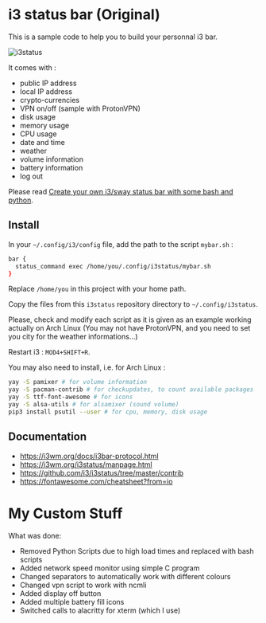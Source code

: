 # i3 status bar (Original)

This is a sample code to help you to build your personnal i3 bar.

![i3status](i3status.jpg)

It comes with :

- public IP address
- local IP address
- crypto-currencies
- VPN on/off (sample with ProtonVPN)
- disk usage
- memory usage
- CPU usage
- date and time
- weather
- volume information
- battery information
- log out

Please read [Create your own i3/sway status bar with some bash and python](https://en.jeffprod.com/blog/2020/create-your-own-i3-sway-status-bar/).

## Install

In your `~/.config/i3/config` file, add the path to the script `mybar.sh` :

```bash
bar {
  status_command exec /home/you/.config/i3status/mybar.sh
}
```

Replace `/home/you` in this project with your home path.

Copy the files from this `i3status` repository directory to `~/.config/i3status`.

Please, check and modify each script as it is given as an example working actually on Arch Linux (You may not have ProtonVPN, and you need to set you city for the weather informations...)

Restart i3 : `MOD4+SHIFT+R`.

You may also need to install, i.e. for Arch Linux :

```bash
yay -S pamixer # for volume information
yay -S pacman-contrib # for checkupdates, to count available packages
yay -S ttf-font-awesome # for icons
yay -S alsa-utils # for alsamixer (sound volume)
pip3 install psutil --user # for cpu, memory, disk usage
```

## Documentation

- <https://i3wm.org/docs/i3bar-protocol.html>
- <https://i3wm.org/i3status/manpage.html>
- <https://github.com/i3/i3status/tree/master/contrib>
- <https://fontawesome.com/cheatsheet?from=io>

# My Custom Stuff

What was done:
- Removed Python Scripts due to high load times and replaced with bash scripts
- Added network speed monitor using simple C program
- Changed separators to automatically work with different colours
- Changed vpn script to work with ncmli
- Added display off button
- Added multiple battery fill icons
- Switched calls to alacritty for xterm (which I use)